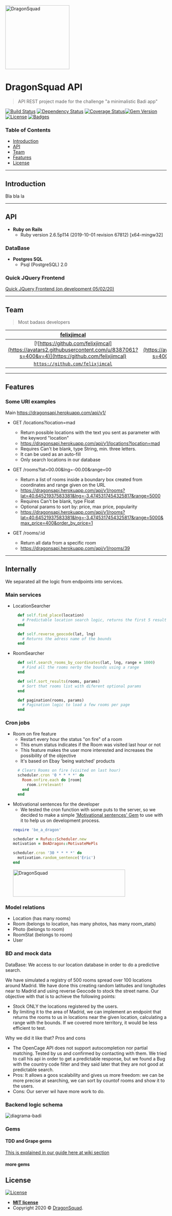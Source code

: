 <img src="https://image.freepik.com/free-vector/dragon-squad-mascot-esport-logo_139366-199.jpg" title="DragonSquad" alt="DragonSquad" width="200" height="200">


# DragonSquad API
> API REST project made for the challenge "a minimalistic Badi app"

[![Build Status](http://img.shields.io/travis/badges/badgerbadgerbadger.svg?style=flat-square)](https://travis-ci.org/badges/badgerbadgerbadger) [![Dependency Status](http://img.shields.io/gemnasium/badges/badgerbadgerbadger.svg?style=flat-square)](https://gemnasium.com/badges/badgerbadgerbadger) [![Coverage Status](http://img.shields.io/coveralls/badges/badgerbadgerbadger.svg?style=flat-square)](https://coveralls.io/r/badges/badgerbadgerbadger)[![Gem Version](http://img.shields.io/gem/v/badgerbadgerbadger.svg?style=flat-square)](https://rubygems.org/gems/badgerbadgerbadger) [![License](http://img.shields.io/:license-mit-blue.svg?style=flat-square)](http://badges.mit-license.org) [![Badges](http://img.shields.io/:badges-9/9-ff6799.svg?style=flat-square)](https://github.com/badges/badgerbadgerbadger)

### Table of Contents

- [Introduction](#introduction)
- [API](#api)
- [Team](#team)
- [Features](#features)
- [License](#license)


---

## Introduction

Bla bla la


---

## API

- **Ruby on Rails**
    - Ruby version 2.6.5p114 (2019-10-01 revision 67812) [x64-mingw32]
### DataBase
- **Postgres SQL**
    - Psql (PostgreSQL) 2.0
    
### Quick JQuery Frontend
  [Quick JQuery Frontend (on development 05/02/20)](https://blaugranas.es/budi.html)
  
  ---
## Team

> Most badass developers

| <a href="https://github.com/felixjimcal" target="_blank">**felixjimcal**</a> | <a href="https://github.com/saitama1899" target="_blank">**saitama1899**</a> | <a href="https://github.com/Vaniik" target="_blank">**Vaniik**</a> |
| :---: |:---:| :---:|
| [![https://github.com/felixjimcal](https://avatars2.githubusercontent.com/u/8387061?s=400&v=4)](https://github.com/felixjimcal)    | [![https://github.com/saitama1899](https://avatars0.githubusercontent.com/u/16955362?s=400&v=4)](https://github.com/saitama1899) | [![https://github.com/Vaniik](https://avatars3.githubusercontent.com/u/38564316?s=400&v=4)](https://github.com/Vaniik)  |
| <a href="https://github.com/felixjimcal" target="_blank">`https://github.com/felixjimcal`</a> | <a href="https://github.com/saitama1899" target="_blank">`https://github.com/saitama1899`</a> | <a href="https://github.com/Vaniik" target="_blank">`https://github.com/Vaniik`</a> |
---

## Features

### Some URI examples
Main https://dragonsapi.herokuapp.com/api/v1/

- GET /locations?location=mad
    - Return possible locations with the text you sent as parameter with the keyword "location"
    - https://dragonsapi.herokuapp.com/api/v1/locations?location=mad
    - Requires Can't be blank, type String, min. three letters.
    - It can be used as an auto-fill
    - Only search locations in our database

- GET /rooms?lat=00.00&lng=-00.00&range=00
    - Return a list of rooms inside a boundary box created from coordinates and range given on the URL
    - https://dragonsapi.herokuapp.com/api/v1/rooms?lat=40.64521937583381&lng=-3.4745317454325817&range=5000
    - Requires Can't be blank, type Float
    - Optional params to sort by: price, max price, popularity
    - https://dragonsapi.herokuapp.com/api/v1/rooms?lat=40.64521937583381&lng=-3.4745317454325817&range=5000&max_price=400&order_by_price=1

- GET /rooms/:id
    - Return all data from a specific room
    - https://dragonsapi.herokuapp.com/api/v1/rooms/39

---

## Internally
We separated all the logic from endpoints into services.

### Main services
- LocationSearcher
    ```ruby
      def self.find_place(location)
        # Predictable location search logic, returns the first 5 results
      end

      def self.reverse_geocode(lat, lng)
        # Returns the adress name of the bounds
      end
    ```
- RoomSearcher
    ```ruby
      def self.search_rooms_by_coordinates(lat, lng, range = 1000)
        # Find all the rooms nerby the bounds using a range
      end

      def self.sort_results(rooms, params)
        # Sort that rooms list with diferent optional params
      end

      def pagination(rooms, params)
        # Pagination logic to load a few rooms per page
      end
    ```

### Cron jobs
- Room on fire feature
    - Restart every hour the status "on fire" of a room
    - This enum status indicates if the Room was visited last hour or not
    - This feature makes the user more interested and increases the possibility of the objective
    - It's based on Ebay 'being watched' products
    ```ruby
      # Clears Rooms on fire (visited on last hour)
      scheduler.cron '0 * * * *' do
        Room.onfire.each do |room|
          room.irrelevant!
        end
      end
    ```
- Motivational sentences for the developer
    - We tested the cron function with some puts to the server, so we decided to make a simple ['Motivational sentences' Gem](https://github.com/saitama1899/be_a_dragon) to use with it to help us on development process.
    ```ruby
    require 'be_a_dragon'

    scheduler = Rufus::Scheduler.new
    motivation = BeADragon::MotivateMePls

    scheduler.cron '30 * * * *' do
      motivation.random_sentence('Eric')
    end
    ```
    <img src="https://i.gyazo.com/f89ee52abf4e3995dd26fd1ab90cd98e.png" title="DragonSquad" alt="DragonSquad" height="85" width="350">

### Model relations
  - Location (has many rooms)
  - Room (belongs to location, has many photos, has many room_stats)
  - Photo (belongs to room)
  - RoomStat (belongs to room)
  - User

### BD and mock data
DataBase: We access to our location database in order to do a predictive search.

We have simulated a registry of 500 rooms spread over 100 locations around Madrid.
We have done this creating random latitudes and longitudes near to Madrid and using reverse Geocode to stock the street name. Our objective with that is to achieve the following points:

- Stock ONLY the locations registered by the users. 
- By limiting it to the area of Madrid, we can implement an endpoint that returns the rooms to us in locations near the given location, calculating a range with the bounds. If we covered more territory, it would be less efficient to test.

Why we did it like that? Pros and cons

- The OpenCage API does not support autocompletion nor partial matching. Tested by us and confirmed by contacting with them. We tried to call his api in order to get a predictable response, but we found a Bug with the country code filter and they said later that they are not good at predictable search.
- Pros: It allows a goos scalability and gives us more freedom: we can be more precise at searching, we can sort by countof rooms and show it to the users.
- Cons: Our server wil have more work to do.


### Backend logic schema

<img src="https://i.gyazo.com/130b40386df5f2697b266c9a088cd165.png" alt="diagrama-badi">

### Gems
#### TDD and Grape gems
[This is explained in our guide here at wiki section](https://github.com/Vaniik/dragon-squad-api/wiki/API-with-Grape)
#### more gems

## License

[![License](http://img.shields.io/:license-mit-blue.svg?style=flat-square)](http://badges.mit-license.org)

- **[MIT license](http://opensource.org/licenses/mit-license.php)**
- Copyright 2020 © <a href="" target="_blank">DragonSquad</a>.
